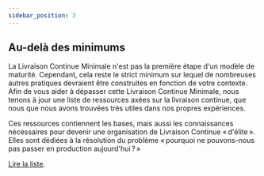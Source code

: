 ```yaml
---
sidebar_position: 3
---
```


## Au-delà des minimums

La Livraison Continue Minimale n'est pas la première étape d'un modèle de maturité.
Cependant, cela reste le strict minimum sur lequel de nombreuses autres pratiques devraient être construites en fonction de votre contexte.
Afin de vous aider à dépasser cette Livraison Continue Minimale, nous tenons à jour une liste de ressources axées sur la
livraison continue, que nous que nous avons trouvées très utiles dans nos propres expériences.

Ces ressources contiennent les bases, mais aussi les connaissances nécessaires pour devenir une organisation de Livraison Continue « d'élite ».
Elles sont dédiées à la résolution du problème « pourquoi ne pouvons-nous pas passer en production aujourd'hui ? »

[Lire la liste](/docs/references).